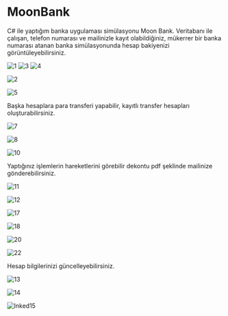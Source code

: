 # MoonBank
 C# ile yaptığım banka uygulaması simülasyonu Moon Bank.
 Veritabanı ile çalışan, telefon numarası ve mailinizle kayıt olabildiğiniz, 
 mükerrer bir banka numarası atanan banka simülasyonunda hesap bakiyenizi görüntüleyebilirsiniz.
 
![1](https://user-images.githubusercontent.com/78649847/205724455-bf7e4171-8177-4ef1-aa4a-6621eb0bd6e0.png) ![3](https://user-images.githubusercontent.com/78649847/205724791-779efab2-9ddf-47ac-a8f4-cf72c7b94804.png) ![4](https://user-images.githubusercontent.com/78649847/205724737-7f493c19-70e8-4f41-b650-5ec74ffe51b6.png)

![2](https://user-images.githubusercontent.com/78649847/205724699-efb57eff-55aa-4d83-a5c6-a08d68cd60fc.png)

![5](https://user-images.githubusercontent.com/78649847/205724860-3d49c8d8-5707-452a-a2a8-da80edd46b4e.png)

 Başka hesaplara para transferi yapabilir, kayıtlı transfer hesapları oluşturabilirsiniz.
 
 ![7](https://user-images.githubusercontent.com/78649847/205724890-0888ebd2-b534-4b00-af30-ad17daad9e37.png)

 ![8](https://user-images.githubusercontent.com/78649847/205724907-27a4d9fb-eb56-4807-a0d3-810eda53bf7b.png)
 
![10](https://user-images.githubusercontent.com/78649847/205724919-cb0ab61f-f2ea-4913-a0f0-e379c04b79ca.png)

 Yaptığınız işlemlerin hareketlerini görebilir dekontu pdf şeklinde mailinize gönderebilirsiniz.
 
![11](https://user-images.githubusercontent.com/78649847/205724972-b55d2aee-097c-4ee1-9efa-5a38ec600b6d.png)

![12](https://user-images.githubusercontent.com/78649847/205724993-dd002f6c-a6dc-4f13-a033-5c43b34da0e7.png)

![17](https://user-images.githubusercontent.com/78649847/205725046-ddf51b1b-92c4-4af8-95b5-bac72371d24b.png)

![18](https://user-images.githubusercontent.com/78649847/205725090-6b2aa72d-e4bb-44e0-a49a-a9138c6e459d.png)

![20](https://user-images.githubusercontent.com/78649847/205725114-6d7f791c-5a83-4183-85be-694242f07685.png)

![22](https://user-images.githubusercontent.com/78649847/205725165-a57dc77d-3644-4230-ba40-3cd530ffaecc.png)

Hesap bilgilerinizi güncelleyebilirsiniz.

![13](https://user-images.githubusercontent.com/78649847/205725286-95e95354-053b-4614-9c1f-5de742d1c7f8.png)

![14](https://user-images.githubusercontent.com/78649847/205725320-24d966b7-b0ab-4606-ad03-0d3e8d0e1fa0.png)

![Inked15](https://user-images.githubusercontent.com/78649847/205725335-336b487a-9ec2-4599-9768-e86607aea789.jpg)

